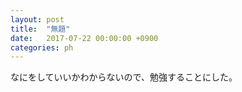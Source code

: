 ```yaml
---
layout: post
title:  "無題"
date:   2017-07-22 00:00:00 +0900
categories: ph
---
```

なにをしていいかわからないので、勉強することにした。
